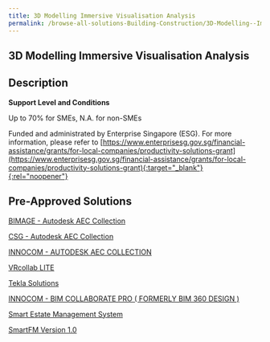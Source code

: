 ```yaml
---
title: 3D Modelling Immersive Visualisation Analysis
permalink: /browse-all-solutions-Building-Construction/3D-Modelling--Immersive-Visualisation-Analysis
---
```


## 3D Modelling Immersive Visualisation Analysis
## Description

**Support Level and Conditions**

Up to 70% for SMEs, N.A. for non-SMEs

Funded and administrated by Enterprise Singapore (ESG). For more information, please refer to
[https://www.enterprisesg.gov.sg/financial-assistance/grants/for-local-companies/productivity-solutions-grant](https://www.enterprisesg.gov.sg/financial-assistance/grants/for-local-companies/productivity-solutions-grant){:target="_blank"}{:rel="noopener"}

## Pre-Approved Solutions

<a href='/productivity-solutions-grant/solutionrepo/solution1211' target='_blank'>BIMAGE - Autodesk AEC Collection</a><br>

<a href='/productivity-solutions-grant/solutionrepo/solution1216' target='_blank'>CSG - Autodesk AEC Collection</a><br>

<a href='/productivity-solutions-grant/solutionrepo/solution1218' target='_blank'>INNOCOM - AUTODESK AEC COLLECTION</a><br>

<a href='/productivity-solutions-grant/solutionrepo/solution1220' target='_blank'>VRcollab LITE</a><br>

<a href='/productivity-solutions-grant/solutionrepo/solution1535' target='_blank'>Tekla Solutions</a><br>

<a href='/productivity-solutions-grant/solutionrepo/solution1583' target='_blank'>INNOCOM - BIM COLLABORATE PRO ( FORMERLY BIM 360 DESIGN )</a><br>

<a href='/productivity-solutions-grant/solutionrepo/solution1643' target='_blank'>Smart Estate Management System</a><br>

<a href='/productivity-solutions-grant/solutionrepo/solution1731' target='_blank'>SmartFM Version 1.0</a><br>

